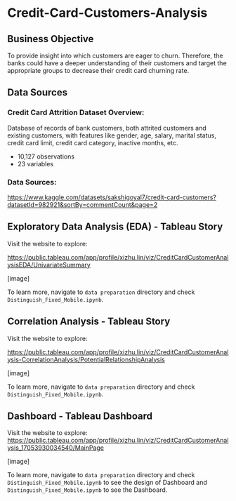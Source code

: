 # Credit-Card-Customers-Analysis

## Business Objective
To provide insight into which customers are eager to churn.
Therefore, the banks could have a deeper understanding of their customers and target the appropriate groups to decrease their credit card churning rate.

## Data Sources
### Credit Card Attrition Dataset Overview:
Database of records of bank customers, both attrited customers and existing customers, with features like gender, age, salary, marital status, credit card limit, credit card category, inactive months, etc. 
- 10,127 observations
- 23 variables

### Data Sources:
https://www.kaggle.com/datasets/sakshigoyal7/credit-card-customers?datasetId=982921&sortBy=commentCount&page=2 

## Exploratory Data Analysis (EDA) - Tableau Story
Visit the website to explore:

https://public.tableau.com/app/profile/xizhu.lin/viz/CreditCardCustomerAnalysisEDA/UnivariateSummary

[image]

To learn more, navigate to `data preparation` directory and check `Distinguish_Fixed_Mobile.ipynb`.

## Correlation Analysis - Tableau Story
Visit the website to explore:

https://public.tableau.com/app/profile/xizhu.lin/viz/CreditCardCustomerAnalysis-CorrelationAnalysis/PotentialRelationshipAnalysis

[image]

To learn more, navigate to `data preparation` directory and check `Distinguish_Fixed_Mobile.ipynb`.

## Dashboard - Tableau Dashboard
Visit the website to explore:
https://public.tableau.com/app/profile/xizhu.lin/viz/CreditCardCustomerAnalysis_17053930034540/MainPage

[image]

To learn more, navigate to `data preparation` directory and check `Distinguish_Fixed_Mobile.ipynb` to see the design of Dashboard and `Distinguish_Fixed_Mobile.ipynb` to see the Dashboard.
